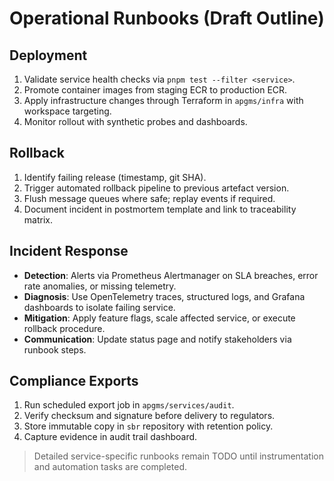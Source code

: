 # Operational Runbooks (Draft Outline)

## Deployment
1. Validate service health checks via `pnpm test --filter <service>`.
2. Promote container images from staging ECR to production ECR.
3. Apply infrastructure changes through Terraform in `apgms/infra` with workspace targeting.
4. Monitor rollout with synthetic probes and dashboards.

## Rollback
1. Identify failing release (timestamp, git SHA).
2. Trigger automated rollback pipeline to previous artefact version.
3. Flush message queues where safe; replay events if required.
4. Document incident in postmortem template and link to traceability matrix.

## Incident Response
- **Detection**: Alerts via Prometheus Alertmanager on SLA breaches, error rate anomalies, or missing telemetry.
- **Diagnosis**: Use OpenTelemetry traces, structured logs, and Grafana dashboards to isolate failing service.
- **Mitigation**: Apply feature flags, scale affected service, or execute rollback procedure.
- **Communication**: Update status page and notify stakeholders via runbook steps.

## Compliance Exports
1. Run scheduled export job in `apgms/services/audit`.
2. Verify checksum and signature before delivery to regulators.
3. Store immutable copy in `sbr` repository with retention policy.
4. Capture evidence in audit trail dashboard.

> Detailed service-specific runbooks remain TODO until instrumentation and automation tasks are completed.

